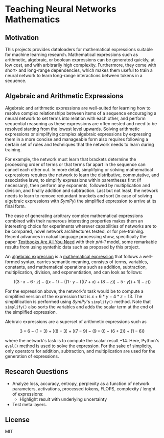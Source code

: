# Teaching Neural Networks Mathematics

## Motivation

This projects provides dataloaders for mathematical expressions suitable for machine learning research. Mathematical expressions such as arithmetic, algebraic, or boolean expressions can be generated quickly, at low cost, and with arbitrarily high complexity. Furthermore, they come with short- and long-range dependencies, which makes them useful to train a neural network to learn long-range interactions between tokens in a sequence.

## Algebraic and Arithmetic Expressions

Algebraic and arithmetic expressions are well-suited for learning how to resolve complex relationships between items of a sequence encouraging a neural network to set terms into relation with each other, and perform sequential reasoning as these expressions are often nested and need to be resolved starting from the lowest level upwards. Solving arithmetic expressions or simplifying complex algebraic expressions by expressing them in a more concise and manageable form also requires following a certain set of rules and techniques that the network needs to learn during training.

For example, the network must learn that brackets determine the processing order of terms or that terms far apart in the sequence can cancel each other out. In more detail, simplifying or solving mathematical expressions requires the network to learn the distributive, commutative, and associative laws, to simplify expressions within parentheses first (if necessary), then perform any exponents, followed by multiplication and division, and finally addition and subtraction. Last but not least, the network needs to learn to remove redundant brackets and sort (in case of solving algebraic expressions with *SymPy*) the simplified expression to arrive at its final form.

The ease of generating arbitrary complex mathematical expressions combined with their numerous interesting properties makes them an interesting choice for experiments wherever capabilities of networks are to be compared, novel network architectures tested, or for pre-training. Recent advances in natual language processing show, specifically the paper [Textbooks Are All You Need](https://arxiv.org/abs/2306.11644) with their *phi-1* model, some remarkable results from using syntethic data such as proposed by this project.

An [algebraic expression](https://en.wikipedia.org/wikiAlgebraic_expression) is a [mathematical expression](https://en.wikipedia.org/wiki/Expression_(mathematics)) that follows a well-formed syntax, carries semantic meaning, consists of terms, variables, constants, and mathematical operations such as addition, subtraction, multiplication, division, and exponentiation, and can look as follows:

$$
((3 \cdot x-6 \cdot z)-((x-1)-((1 \cdot y-(((7+x)+(8-z))-5 \cdot y))+1)-z))
$$

For the expression above, the network's task would be to compute a simplified version of the expression that is $x+6*y-4*z-13$. The simplification is performed using *SymPy*'s `simplify()` method. Note that `simplify()` also sorts the variables and adds the scalar term at the end of the simplified expression.

Alebraic expressions are a superset of arithmetic expressions such as

$$
3+6-(1+3)+((8-3)+((7-9)-(9+0)-(6+2))+(1-6))
$$

where the network's task is to compute the scalar result $-14$. Here, Python's `eval()` method is used to solve the expression. For the sake of simplicity, only operators for addition, subtraction, and multiplication are used for the generation of expressions.

## Research Questions

- Analyze loss, accuracy, entropy, perplexity as a function of network parameters, activations, processed tokens, FLOPS, complexity / lenght of expressions:
    - Highlight result with underlying uncertainty
- Test meta layers.

## License

MIT